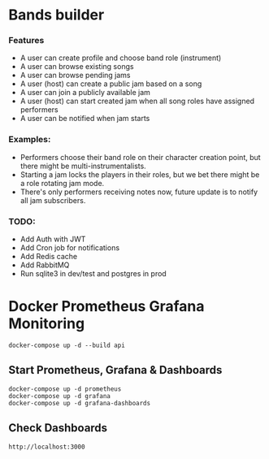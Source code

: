 # Bands builder

### Features
* A user can create profile and choose band role (instrument)
* A user can browse existing songs
* A user can browse pending jams
* A user (host) can create a public jam based on a song
* A user can join a publicly available jam
* A user (host) can start created jam when all song roles have assigned performers
* A user can be notified when jam starts

### Examples:
  * Performers choose their band role on their character creation point, but there might be multi-instrumentalists.
  * Starting a jam locks the players in their roles, but we bet there might be a role rotating jam mode.
  * There's only performers receiving notes now, future update is to notify all jam subscribers.

### TODO:
* Add Auth with JWT
* Add Cron job for notifications
* Add Redis cache
* Add RabbitMQ
* Run sqlite3 in dev/test and postgres in prod


# Docker Prometheus Grafana Monitoring
```
docker-compose up -d --build api
```

## Start Prometheus, Grafana & Dashboards

```
docker-compose up -d prometheus
docker-compose up -d grafana
docker-compose up -d grafana-dashboards
```

## Check Dashboards
```
http://localhost:3000

```
